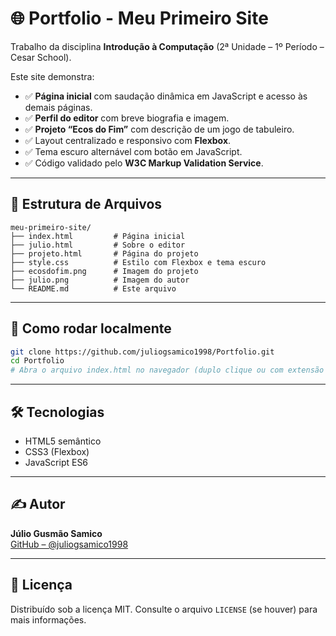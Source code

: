 # 🌐 Portfolio - Meu Primeiro Site

Trabalho da disciplina **Introdução à Computação** (2ª Unidade – 1º Período – Cesar School).

Este site demonstra:

- ✅ **Página inicial** com saudação dinâmica em JavaScript e acesso às demais páginas.
- ✅ **Perfil do editor** com breve biografia e imagem.
- ✅ **Projeto “Ecos do Fim”** com descrição de um jogo de tabuleiro.
- ✅ Layout centralizado e responsivo com **Flexbox**.
- ✅ Tema escuro alternável com botão em JavaScript.
- ✅ Código validado pelo **W3C Markup Validation Service**.

---

## 📁 Estrutura de Arquivos


```
meu-primeiro-site/
├── index.html         # Página inicial
├── julio.html         # Sobre o editor
├── projeto.html       # Página do projeto
├── style.css          # Estilo com Flexbox e tema escuro
├── ecosdofim.png      # Imagem do projeto
├── julio.png          # Imagem do autor
└── README.md          # Este arquivo
```

---

## 🚀 Como rodar localmente

```bash
git clone https://github.com/juliogsamico1998/Portfolio.git
cd Portfolio
# Abra o arquivo index.html no navegador (duplo clique ou com extensão Live Server)
```

---

## 🛠️ Tecnologias

- HTML5 semântico  
- CSS3 (Flexbox)  
- JavaScript ES6

---

## ✍️ Autor

**Júlio Gusmão Samico**  
[GitHub – @juliogsamico1998](https://github.com/juliogsamico1998)

---

## 📝 Licença

Distribuído sob a licença MIT. Consulte o arquivo `LICENSE` (se houver) para mais informações.
